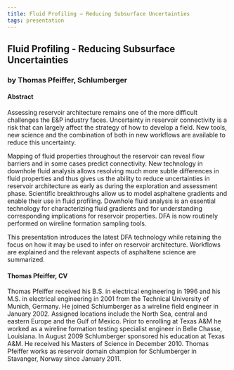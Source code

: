 ```yaml
---
title: Fluid Profiling – Reducing Subsurface Uncertainties
tags: presentation 
---
```



		
<h2>
Fluid Profiling - Reducing Subsurface Uncertainties
</h2>

 



		
<h3>
by Thomas Pfeiffer, Schlumberger
</h3>

 



		
<h4>
Abstract
</h4>



		

		
<p>
Assessing reservoir architecture remains one of the more difficult challenges the E&P industry faces. Uncertainty in reservoir connectivity is a risk that can largely affect the strategy of how to develop a field. New tools, new science and the combination of both in new workflows are available to reduce this uncertainty.
</p>

<p>
 

Mapping of fluid properties throughout the reservoir can reveal flow barriers and in some cases predict connectivity.  New technology in downhole fluid analysis allows resolving much more subtle differences in fluid properties and thus gives us the ability to reduce uncertainties in reservoir architecture as early as during the exploration and assessment phase. Scientific breakthroughs allow us to model asphaltene gradients and enable their use in fluid profiling. Downhole fluid analysis is an essential technology for characterizing fluid gradients and for understanding corresponding implications for reservoir properties. DFA is now routinely performed on wireline formation sampling tools.
</p>

<p>


This presentation introduces the latest DFA technology while retaining the focus on how it may be used to infer on reservoir architecture. Workflows are explained and the relevant aspects of asphaltene science are summarized. 

</p>





		
<h4>
Thomas Pfeiffer, CV
</h4>





		
<p>
Thomas Pfeiffer received his B.S. in electrical engineering in 1996 and his M.S. in electrical engineering in 2001 from the Technical University of Munich, Germany. He joined Schlumberger as a wireline field engineer in January 2002. Assigned locations include the North Sea, central and eastern Europe and the Gulf of Mexico. Prior to enrolling at Texas A&M he worked as a wireline formation testing specialist engineer in Belle Chasse, Louisiana. In August 2009 Schlumberger sponsored his education at Texas A&M. He received his Masters of Science in December 2010. Thomas Pfeiffer works as reservoir domain champion for Schlumberger in Stavanger, Norway since January 2011.

</p>



		

